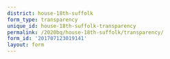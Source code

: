 ```yaml
---
district: house-18th-suffolk
form_type: transparency
unique_id: house-18th-suffolk-transparency
permalink: /2020bq/house-18th-suffolk/transparency/
form_id: '201707123019141'
layout: form
---
```

